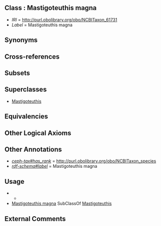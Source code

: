 
## Class : Mastigoteuthis magna

 * *IRI* = http://purl.obolibrary.org/obo/NCBITaxon_61731
 * *Label* = Mastigoteuthis magna

## Synonyms


## Cross-references


## Subsets


## Superclasses

 * [Mastigoteuthis](../../NCBITaxon/30/NCBITaxon_61730.md)

## Equivalencies


## Other Logical Axioms


## Other Annotations

 * *[ceph-tax#has_rank](../../ceph-tax#has/nk/ceph-tax#has_rank.md)* = http://purl.obolibrary.org/obo/NCBITaxon_species
 * *[rdf-schema#label](../../el/rdf-schema#label.md)* = Mastigoteuthis magna

## Usage

 * -
 * [Mastigoteuthis magna](../../NCBITaxon/31/NCBITaxon_61731.md) SubClassOf [Mastigoteuthis](../../NCBITaxon/30/NCBITaxon_61730.md)

## External Comments

